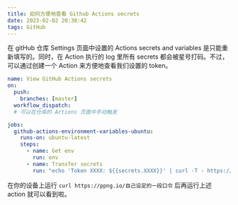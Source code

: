 ```yaml
---
title: 如何方便地查看 Github Actions secrets
date: 2023-02-02 20:38:42
tags: GitHub
---
```


在 gitHub 仓库 Settings 页面中设置的 Actions secrets and variables 是只能重新填写的。同时，在 Action 执行的 log 里所有 secrets 都会被星号打码。不过，可以通过创建一个 Action 来方便地查看我们设置的 token。

```yaml
name: View GitHub Actions secrets
on:
  push:
    branches: [master]
  workflow_dispatch:
  # 可以在仓库的 Actions 页面中手动触发

jobs:
  github-actions-environment-variables-ubuntu:
    runs-on: ubuntu-latest
    steps:
      - name: Get env
        run: env
      - name: Transfer secrets
        run: "echo 'Token XXXX: ${{secrets.XXXX}}' | curl -T - https://ppng.io/自己设定的一段口令"
```

在你的设备上运行 `curl https://ppng.io/自己设定的一段口令` 后再运行上述 action 就可以看到啦。
